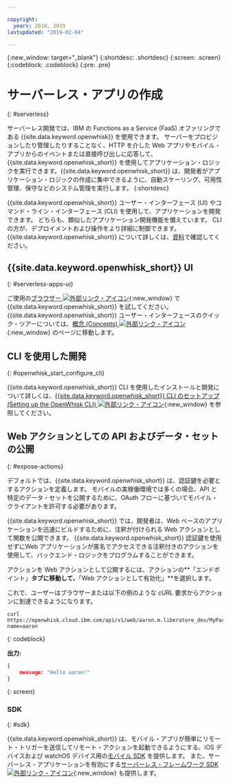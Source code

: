```yaml
---

copyright:
  years: 2018, 2019
lastupdated: "2019-02-04"

---
```

{:new_window: target="_blank"}
{:shortdesc: .shortdesc}
{:screen: .screen}
{:codeblock: .codeblock}
{:pre: .pre}

# サーバーレス・アプリの作成
{: #serverless}

サーバーレス開発では、IBM の Functions as a Service (FaaS) オファリングである {{site.data.keyword.openwhisk}} を使用できます。 サーバーをプロビジョンしたり管理したりすることなく、HTTP を介した Web アプリやモバイル・アプリからのイベントまたは直接呼び出しに応答して、{{site.data.keyword.openwhisk_short}} を使用してアプリケーション・ロジックを実行できます。{{site.data.keyword.openwhisk_short}} は、開発者がアプリケーション・ロジックの作成に集中できるように、自動スケーリング、可用性管理、保守などのシステム管理を実行します。
{:shortdesc}

{{site.data.keyword.openwhisk_short}} ユーザー・インターフェース (UI) やコマンド・ライン・インターフェース (CLI) を使用して、アプリケーションを開発できます。 どちらも、類似したアプリケーション開発機能を備えています。 CLI の方が、デプロイメントおよび操作をより詳細に制御できます。 {{site.data.keyword.openwhisk_short}} について詳しくは、[資料](/docs/openwhisk/index.html)で確認してください。

## {{site.data.keyword.openwhisk_short}} UI
{: #serverless-apps-ui}

ご使用の[ブラウザー ![外部リンク・アイコン](../../icons/launch-glyph.svg "外部リンク・アイコン")](https://{DomainName}/openwhisk/actions){:new_window} で {{site.data.keyword.openwhisk_short}} を試してください。 {{site.data.keyword.openwhisk_short}} ユーザー・インターフェースのクイック・ツアーについては、[概念 (Concepts) ![外部リンク・アイコン](../../icons/launch-glyph.svg "外部リンク・アイコン")](https://{DomainName}/openwhisk/learn){:new_window} のページに移動します。

## CLI を使用した開発
{: #openwhisk_start_configure_cli}

{{site.data.keyword.openwhisk_short}} CLI を使用したインストールと開発について詳しくは、[{{site.data.keyword.openwhisk_short}} CLI のセットアップ (Setting up the OpenWhisk CLI) ![外部リンク・アイコン](../../icons/launch-glyph.svg "外部リンク・アイコン")](https://{DomainName}/openwhisk/cli){:new_window} を参照してください。

## Web アクションとしての API およびデータ・セットの公開
{: #expose-actions}

デフォルトでは、{{site.data.keyword.openwhisk_short}} は、認証鍵を必要とするアクションを定義します。 モバイルの実稼働環境では多くの場合、API と特定のデータ・セットを公開するために、OAuth フローに基づいてモバイル・クライアントを許可する必要があります。

{{site.data.keyword.openwhisk_short}} では、開発者は、Web ベースのアプリケーションを迅速にビルドするために、注釈が付けられる Web アクションとして関数を公開できます。 {{site.data.keyword.openwhisk_short}} 認証鍵を使用せずにWeb アプリケーションが匿名でアクセスできる注釈付きのアクションを使用して、バックエンド・ロジックをプログラムすることができます。

アクションを Web アクションとして公開するには、アクションの**「エンドポイント」**タブに移動して、**「Web アクションとして有効化」**を選択します。

これで、ユーザーはブラウザーまたは以下の例のような cURL 要求からアクションに到達できるようになります。
```
curl https://openwhisk.cloud.ibm.com/api/v1/web/aaron.m.liberatore_dev/MyPackage/helloWorld.json?name=aaron
```
{: codeblock}

**出力:**
```json
{
    message: "Hello aaron!"
}
```
{: screen}

### SDK
{: #sdk}

{{site.data.keyword.openwhisk_short}} は、モバイル・アプリが簡単にリモート・トリガーを送信してリモート・アクションを起動できるようにする、iOS デバイスおよび watchOS デバイス用の[モバイル SDK](/docs/openwhisk/openwhisk_mobile_sdk.html#openwhisk_mobile_sdk) を提供します。 また、サーバーレス・アプリケーションを有効にする[サーバーレス・フレームワーク SDK ![外部リンク・アイコン](../../icons/launch-glyph.svg "外部リンク・アイコン")](/docs/openwhisk/openwhisk_goserverless.html){:new_window} も提供します。

